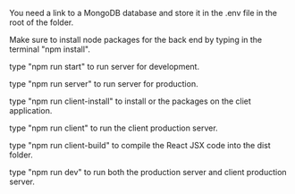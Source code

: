 You need a link to a MongoDB database and store it in the .env file in the root of the folder.

Make sure to install node packages for the back end by typing in the terminal "npm install".

type "npm run start" to run server for development.

type "npm run server" to run server for production.

type "npm run client-install" to install or the packages on the cliet application.
    
type "npm run client" to run the client production server.

type "npm run client-build" to compile the React JSX code into the dist folder.
    
type "npm run dev" to run both the production server and client production server.
